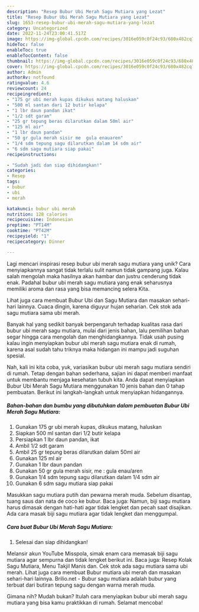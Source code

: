 ```yaml
---
description: "Resep Bubur Ubi Merah Sagu Mutiara yang Lezat"
title: "Resep Bubur Ubi Merah Sagu Mutiara yang Lezat"
slug: 1653-resep-bubur-ubi-merah-sagu-mutiara-yang-lezat
category: Uncategorized
date: 2022-11-24T23:00:41.517Z
image: https://img-global.cpcdn.com/recipes/3016e059c0f24c93/680x482cq70/bubur-ubi-merah-sagu-mutiara-foto-resep-utama.jpg
hideToc: false
enableToc: true
enableTocContent: false
thumbnail: https://img-global.cpcdn.com/recipes/3016e059c0f24c93/680x482cq70/bubur-ubi-merah-sagu-mutiara-foto-resep-utama.jpg
cover: https://img-global.cpcdn.com/recipes/3016e059c0f24c93/680x482cq70/bubur-ubi-merah-sagu-mutiara-foto-resep-utama.jpg
author: Admin
authorAv: notfound
ratingvalue: 4.6
reviewcount: 24
recipeingredient:
- "175 gr ubi merah kupas dikukus matang haluskan"
- "500 ml santan dari 12 butir kelapa"
- "1 lbr daun pandan ikat"
- "1/2 sdt garam"
- "25 gr tepung beras dilarutkan dalam 50ml air"
- "125 ml air"
- "1 lbr daun pandan"
- "50 gr gula merah sisir me  gula enauaren"
- "1/4 sdm tepung sagu dilarutkan dalam 14 sdm air"
- "6 sdm sagu mutiara siap pakai"
recipeinstructions:

- "Sudah jadi dan siap dihidangkan!"
categories:
- Resep
tags:
- bubur
- ubi
- merah

katakunci: bubur ubi merah 
nutrition: 128 calories
recipecuisine: Indonesian
preptime: "PT14M"
cooktime: "PT42M"
recipeyield: "1"
recipecategory: Dinner

---
```





Lagi mencari inspirasi resep bubur ubi merah sagu mutiara yang unik? Cara menyiapkannya sangat tidak terlalu sulit namun tidak gampang juga. Kalau salah mengolah maka hasilnya akan hambar dan justru cenderung tidak enak. Padahal bubur ubi merah sagu mutiara yang enak seharusnya memiliki aroma dan rasa yang bisa memancing selera Kita.





Lihat juga cara membuat Bubur Ubi dan Sagu Mutiara dan masakan sehari-hari lainnya. Cuaca dingin, karena diguyur hujan seharian. Cek stok ada sagu mutiara sama ubi merah.

Banyak hal yang sedikit banyak berpengaruh terhadap kualitas rasa dari bubur ubi merah sagu mutiara, mulai dari jenis bahan, lalu pemilihan bahan segar hingga cara mengolah dan menghidangkannya. Tidak usah pusing kalau ingin menyiapkan bubur ubi merah sagu mutiara enak di rumah, karena asal sudah tahu triknya maka hidangan ini mampu jadi suguhan spesial.






Nah, kali ini kita coba, yuk, variasikan bubur ubi merah sagu mutiara sendiri di rumah. Tetap dengan bahan sederhana, sajian ini dapat memberi manfaat untuk membantu menjaga kesehatan tubuh kita. Anda dapat menyiapkan Bubur Ubi Merah Sagu Mutiara menggunakan 10 jenis bahan dan 0 tahap pembuatan. Berikut ini langkah-langkah untuk menyiapkan hidangannya.

<!--inarticleads1-->

##### Bahan-bahan dan bumbu yang dibutuhkan dalam pembuatan Bubur Ubi Merah Sagu Mutiara:

1. Gunakan 175 gr ubi merah kupas, dikukus matang, haluskan
1. Siapkan 500 ml santan dari 1/2 butir kelapa
1. Persiapkan 1 lbr daun pandan, ikat
1. Ambil 1/2 sdt garam
1. Ambil 25 gr tepung beras dilarutkan dalam 50ml air
1. Gunakan 125 ml air
1. Gunakan 1 lbr daun pandan
1. Gunakan 50 gr gula merah sisir, me : gula enau/aren
1. Gunakan 1/4 sdm tepung sagu dilarutkan dalam 1/4 sdm air
1. Gunakan 6 sdm sagu mutiara siap pakai


Masukkan sagu mutiara putih dan pewarna merah muda. Sebelum disantap, tuang saus dan nata de coco ke bubur. Baca juga: Namun, biji sagu mutiara harus dimasak dengan hati-hati agar tidak lengket dan pecah saat disajikan. Ada cara masak biji sagu mutiara agar tidak lengket dan menggumpal. 

<!--inarticleads2-->

##### Cara buat Bubur Ubi Merah Sagu Mutiara:


1. Selesai dan siap dihidangkan!

Melansir akun YouTube Misspola, simak enam cara memasak biji sagu mutiara agar sempurna dan tidak lengket berikut ini. Baca juga: Resep Kolak Sagu Mutiara, Menu Takjil Manis dan. Cek stok ada sagu mutiara sama ubi merah. Lihat juga cara membuat Bubur mutiara ubi merah dan masakan sehari-hari lainnya. Brilio.net - Bubur sagu mutiara adalah bubur yang terbuat dari butiran tepung sagu dengan warna merah muda. 

Gimana nih? Mudah bukan? Itulah cara menyiapkan bubur ubi merah sagu mutiara yang bisa kamu praktikkan di rumah. Selamat mencoba!
